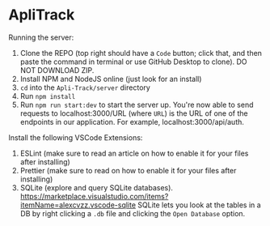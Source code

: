 # ApliTrack

Running the server:

1. Clone the REPO (top right should have a `Code` button; click that, and then paste the command in terminal or use GitHub Desktop to clone). DO NOT DOWNLOAD ZIP.
1. Install NPM and NodeJS online (just look for an install)
2. `cd` into the  `Apli-Track/server` directory
3. Run `npm install`
4. Run `npm run start:dev` to start the server up. You're now able to send requests to localhost:3000/URL (where `URL`)
   is the URL of one of the endpoints in our application. For example, localhost:3000/api/auth.

Install the following VSCode Extensions:
1. ESLint (make sure to read an article on how to enable it for your files after installing)
2. Prettier (make sure to read on how to enable it for your files after installing)
3. SQLite (explore and query SQLite databases). https://marketplace.visualstudio.com/items?itemName=alexcvzz.vscode-sqlite
   SQLite lets you look at the tables in a DB by right clicking a `.db` file and clicking the `Open Database` option.
